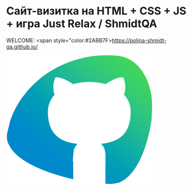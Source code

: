# Сайт-визитка на HTML + CSS + JS + игра Just Relax / ShmidtQA
WELCOME: <span style="color:#2ABB7F>https://polina-shmidt-qa.github.io/</span> 

[![Header](https://github.com/Polina-Shmidt-QA/Polina-Shmidt-QA.github.io/blob/main/assets/logo.png)](https://polina-shmidt-qa.github.io//)
